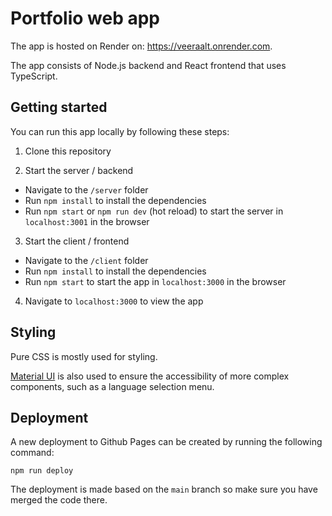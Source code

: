 # Portfolio web app

The app is hosted on Render on: https://veeraalt.onrender.com.

The app consists of Node.js backend and React frontend that uses TypeScript.

## Getting started

You can run this app locally by following these steps:

1. Clone this repository

2. Start the server / backend

- Navigate to the `/server` folder
- Run `npm install` to install the dependencies
- Run `npm start` or `npm run dev` (hot reload) to start the server in `localhost:3001` in the browser

3. Start the client / frontend

- Navigate to the `/client` folder
- Run `npm install` to install the dependencies
- Run `npm start` to start the app in `localhost:3000` in the browser

4. Navigate to `localhost:3000` to view the app

## Styling

Pure CSS is mostly used for styling.

[Material UI](https://mui.com/) is also used to ensure the accessibility of more complex components, such as a language selection menu.

## Deployment

A new deployment to Github Pages can be created by running the following command:

`npm run deploy`

The deployment is made based on the `main` branch so make sure you have merged the code there.
